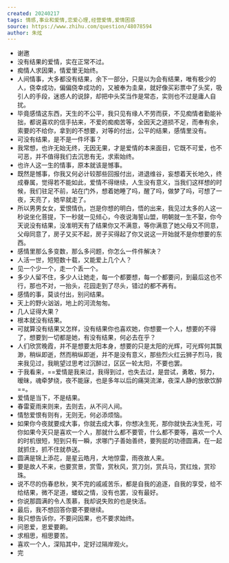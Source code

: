 ```yaml
---
created: 20240217
tags: 情感,事业和爱情,恋爱心理,经营爱情,爱情困惑
source: https://www.zhihu.com/question/48078594
author: 朱炫
---
```

- 谢邀
- 没有结果的爱情，实在正常不过。
- 痴情人求因果，情爱里无始终。
- 人间情事，大多都没有结果，余下一部分，只是以为会有结果，唯有极少的人，侥幸成功，偏偏侥幸成功的，又被奉为圭臬，就好像买彩票中了头奖，吸引人的手段，迷惑人的说辞，却把中头奖当作是常态，实则也不过是庸人自扰。
- 毕竟感情这东西，天生的不公平，我只见有缘人不劳而获，不见痴情者勤能补拙，都说喜欢的信手拈来，不爱的痴痴苦等，全因天之道损不足，而奉有余，索要的不给你，拿到的不想要，对等的付出，公平的结果，感情里没有。
- 可没有结果，是不是一件坏事？
- 我常想，也许无始无终，无因无果，才是爱情的本来面目，它既不可爱，也不可恶，并不值得我们去沉思有无，求索始终。
- 也许人这一生的情事，原本就该是憾事。
- 既然是憾事，你我又何必计较那些回报付出，进退维谷，妄想着天长地久，终成眷属，觉得若不能如此，爱情不得继续，人生没有意义，当我们这样想的时候，我们驻足不前，站在门外，想着她睡了吗，醒了吗，做梦了吗，可想了一夜，天亮了，她早就走了。
- 所以男男女女，爱恨情仇，岂是你想的明白，悟的出来，我见过太多的人这一秒说坐化菩提，下一秒就一见倾心，今夜说海誓山盟，明朝就一生不娶，你今天说没有结果，没准明天有了结果你又不满意，等你满意了她父母又不同意，父母同意了，房子又买不起，房子买得起了你又说这一开始就不是你想要的东西。
- 感情里那么多变数，那么多问题，你怎么一件件解决？
- 人活一世，短短数十载，又能爱上几个人？
- 见一个少一个，走一个丢一个。
- 多少人留不住，多少人让她走，每一个都要想，每一个都要问，到最后这也不行，那也不对，一抬头，花园走到了尽头，错过的都不再有。
- 感情的事，莫谈付出，别问结果。
- 天上的野火汹汹，地上的河流匆匆。
- 几人证得大果？
- 根本就没有结果。
- 可就算没有结果又怎样，没有结果你也喜欢她，你想要一个人，想要的不得了，想要到一切都是她，有没有结果，何必去在乎？
- 人们欣赏晚霞，并不是想要太阳本身，想要的只是太阳的光辉，可光辉何其飘渺，稍纵即逝，然而稍纵即逝，并不是没有意义，那些烈火红云狮子烈马，我来我见过，我眺望过思考过沉醉过，区区一轮太阳，不要也罢。
- 于我看来，==爱情是我来过，我得到过，也失去过，是尝试，勇敢，努力，暧昧，魂牵梦绕，夜不能寐，也是多年以后的痛哭流涕，夜深人静的放歌饮醉==。
- 爱情是当下，不是结果。
- 春雷夏雨来则来，去则去，从不问人间。
- 情愁爱恨有则有，无则无，何必添烦恼。
- 如果你今夜就要成大事，你就去成大事，你想决生死，那你就快去决生死，可你如果今天只是喜欢一个人，那就什么都不要管，什么都不要等，喜欢一个人的时机很短，短到只有一瞬，求哪门子善始善终，要狗屁的功德圆满，在一起就抓住，抓不住就恭送。
- 圆满是锦上添花，是星云皓月，大地惊雷，雨夜故人来。
- 要是故人不来，也要赏景，赏雪，赏秋风，赏刀剑，赏兵马，赏红烛，赏珍珠。
- 说不尽的伤春悲秋，笑不完的戚戚苦乐，都是自我的追逐，自我的享受，给不给结果，微不足道，蝼蚁之情，没有也罢，没有最好。
- 你说那圆满的令人羡慕，我却说失败的也是快活。
- 最后，我不想回答你要不要继续。
- 我只想告诉你，不要问因果，也不要求始终。
- 问恩爱，恩爱要齁。
- 求相思，相思要苦。
- 喜欢一个人，深陷其中，定好过隔岸观火。
- 完